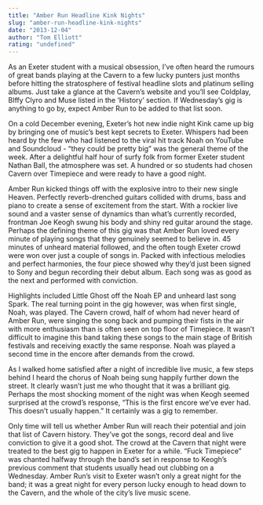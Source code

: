 ```yaml
---
title: "Amber Run Headline Kink Nights"
slug: "amber-run-headline-kink-nights"
date: "2013-12-04"
author: "Tom Elliott"
rating: "undefined"
---
```


As an Exeter student with a musical obsession, I’ve often heard the rumours of great bands playing at the Cavern to a few lucky punters just months before hitting the stratosphere of festival headline slots and platinum selling albums. Just take a glance at the Cavern’s website and you’ll see Coldplay, BIffy Clyro and Muse listed in the ‘History’ section. If Wednesday’s gig is anything to go by, expect Amber Run to be added to that list soon.

On a cold December evening, Exeter’s hot new indie night Kink came up big by bringing one of music’s best kept secrets to Exeter. Whispers had been heard by the few who had listened to the viral hit track Noah on YouTube and Soundcloud - “they could be pretty big” was the general theme of the week. After a delightful half hour of surfy folk from former Exeter student Nathan Ball, the atmosphere was set. A hundred or so students had chosen Cavern over Timepiece and were ready to have a good night.

Amber Run kicked things off with the explosive intro to their new single Heaven. Perfectly reverb-drenched guitars collided with drums, bass and piano to create a sense of excitement from the start. With a rockier live sound and a vaster sense of dynamics than what’s currently recorded, frontman Joe Keogh swung his body and shiny red guitar around the stage. Perhaps the defining theme of this gig was that Amber Run loved every minute of playing songs that they genuinely seemed to believe in. 45 minutes of unheard material followed, and the often tough Exeter crowd were won over just a couple of songs in. Packed with infectious melodies and perfect harmonies, the four piece showed why they’d just been signed to Sony and begun recording their debut album. Each song was as good as the next and performed with conviction.

Highlights included Little Ghost off the Noah EP and unheard last song Spark. The real turning point in the gig however, was when first single, Noah, was played. The Cavern crowd, half of whom had never heard of Amber Run, were singing the song back and pumping their fists in the air with more enthusiasm than is often seen on top floor of Timepiece. It wasn’t difficult to imagine this band taking these songs to the main stage of British festivals and receiving exactly the same response. Noah was played a second time in the encore after demands from the crowd.

As I walked home satisfied after a night of incredible live music, a few steps behind I heard the chorus of Noah being sung happily further down the street. It clearly wasn’t just me who thought that it was a brilliant gig. Perhaps the most shocking moment of the night was when Keogh seemed surprised at the crowd’s response, “This is the first encore we’ve ever had. This doesn’t usually happen.” It certainly was a gig to remember.

Only time will tell us whether Amber Run will reach their potential and join that list of Cavern history. They’ve got the songs, record deal and live conviction to give it a good shot. The crowd at the Cavern that night were treated to the best gig to happen in Exeter for a while. “Fuck Timepiece” was chanted halfway through the band’s set in response to Keogh’s previous comment that students usually head out clubbing on a Wednesday. Amber Run’s visit to Exeter wasn’t only a great night for the band; it was a great night for every person lucky enough to head down to the Cavern, and the whole of the city’s live music scene.
